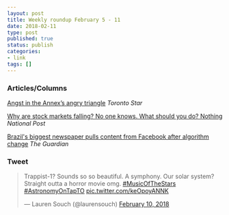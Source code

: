 ```yaml
---
layout: post
title: Weekly roundup February 5 - 11
date: 2018-02-11
type: post
published: true
status: publish
categories:
- link
tags: []
---
```


### Articles/Columns

[Angst in the Annex’s angry triangle](https://www.thestar.com/opinion/star-columnists/2018/02/02/angst-in-the-annexs-angry-triangle.html "Angst in the Annex’s angry triangle. By Shawn Micallef") *Toronto Star*

[Why are stock markets falling? No one knows. What should you do? Nothing](https://nationalpost.com/opinion/andrew-coyne-why-are-stock-markets-falling-no-one-knows-what-should-you-do-nothing "Andrew Coyne: Why are stock markets falling? No one knows. What should you do? Nothing") *National Post*

[Brazil's biggest newspaper pulls content from Facebook after algorithm change](https://www.theguardian.com/technology/2018/feb/08/facebook-brazil-newspaper-folha-de-s-paulo-fake-news "Brazil's biggest newspaper pulls content from Facebook after algorithm change. By Dom Phillips") *The Guardian*

### Tweet
<blockquote class="twitter-tweet" data-lang="en"><p lang="en" dir="ltr">Trappist-1? Sounds so so beautiful. A symphony. Our solar system? Straight outta a horror movie omg. <a href="https://twitter.com/hashtag/MusicOfTheStars?src=hash&amp;ref_src=twsrc%5Etfw">#MusicOfTheStars</a> <a href="https://twitter.com/hashtag/AstronomyOnTapTO?src=hash&amp;ref_src=twsrc%5Etfw">#AstronomyOnTapTO</a> <a href="https://t.co/keOpoyANNK">pic.twitter.com/keOpoyANNK</a></p>&mdash; Lauren Souch (@laurensouch) <a href="https://twitter.com/laurensouch/status/962141933903605761?ref_src=twsrc%5Etfw">February 10, 2018</a></blockquote> <script async src="https://platform.twitter.com/widgets.js" charset="utf-8"></script> 
